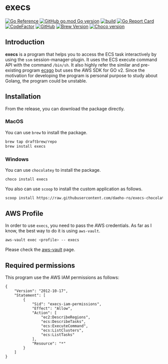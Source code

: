 # execs

[![Go Reference](https://pkg.go.dev/badge/github.com/daeho-ro/execs.svg)](https://pkg.go.dev/github.com/daeho-ro/execs)
[![GitHub go.mod Go version](https://img.shields.io/github/go-mod/go-version/daeho-ro/execs)](.)
[![build](https://github.com/daeho-ro/execs/actions/workflows/go.yml/badge.svg)](https://github.com/daeho-ro/execs/actions/workflows/go.yml)
[![Go Report Card](https://goreportcard.com/badge/github.com/daeho-ro/execs)](https://goreportcard.com/report/github.com/daeho-ro/execs)
[![CodeFactor](https://www.codefactor.io/repository/github/daeho-ro/execs/badge/main)](https://www.codefactor.io/repository/github/daeho-ro/execs/overview/main)
[![GitHub](https://img.shields.io/github/license/daeho-ro/execs)](https://github.com/daeho-ro/execs/blob/main/LICENSE)
[![Brew Version](https://img.shields.io/badge/dynamic/json.svg?url=https://raw.githubusercontent.com/draftbrew/homebrew-tap/master/Info/execs.json&query=$.version&label=homebrew)](https://github.com/draftbrew/homebrew-tap)
[![Choco version](https://img.shields.io/chocolatey/v/execs)](https://community.chocolatey.org/packages/execs)

## Introduction

**execs** is a program that helps you to access the ECS task interactively by using the `ssm` session-manager-plugin. It uses the ECS execute command API with the command `/bin/sh`. It also highly refer the similar and pre-existing program [ecsgo](https://github.com/tedsmitt/ecsgo) but uses the AWS SDK for GO v2. Since the motivation for developing the program is personal purpose to study about Golang, the program could be unstable.

## Installation
From the release, you can download the package directly.
### MacOS
You can use `brew` to install the package.
```bash
brew tap draftbrew/repo
brew install execs
```

### Windows
You can use `chocolatey` to install the package.
```bash
choco install execs
```
You also can use `scoop` to install the custom application as follows.
```bash
scoop install https://raw.githubusercontent.com/daeho-ro/execs-chocolatey-package/main/execs.json
```

## AWS Profile
In order to use `execs`, you need to pass the AWS credentials. As far as I know, the best way to do it is using `aws-vault`.
```bash
aws-vault exec <profile> -- execs
```
Please check the [aws-vault](https://github.com/99designs/aws-vault) page.

## Required permissions

This program use the AWS IAM permissions as follows:
```
{
    "Version": "2012-10-17",
    "Statement": [
        {
            "Sid": "execs-iam-permissions",
            "Effect": "Allow",
            "Action": [
                "ec2:DescribeRegions",
                "ecs:DescribeTasks",
                "ecs:ExecuteCommand",
                "ecs:ListClusters",
                "ecs:ListTasks"
            ],
            "Resource": "*"
        }
    ]
}
```
